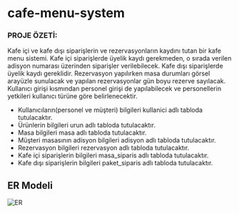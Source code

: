 # cafe-menu-system


### PROJE ÖZETİ:
Kafe içi ve kafe dışı siparişlerin ve rezervasyonların kaydını tutan bir kafe menu sistemi. Kafe içi siparişlerde üyelik kaydı gerekmeden, o sırada verilen adisyon numarası üzerinden siparişler verilebilecek. Kafe dışı siparişlerde üyelik kaydı gereklidir. Rezervasyon yapılırken masa durumları görsel arayüzle sunulacak ve yapılan rezervasyonlar gün boyu rezerve sayılacak. Kullanıcı girişi kısmından personel girişi de yapılabilecek ve personellerin yetkileri kullanıcı türüne göre belirlenecektir.
- Kullanıcıların(personel ve müşteri) bilgileri kullanici adlı tabloda tutulacaktır.
- Ürünlerin bilgileri urun adlı tabloda tutulacaktır.
- Masa bilgileri masa adlı tabloda tutulacaktır.
- Müşteri masasının adisyon bilgileri adisyon adlı tabloda tutulacaktır.
- Rezervasyon bilgileri rezervasyon adlı tabloda tutulacaktır.
- Kafe içi siparişlerin bilgileri masa_siparis adlı tabloda tutulacaktır.
- Kafe dışı siparişlerin bilgileri paket_siparis adlı tabloda tutulacaktır.

## ER Modeli

![ER](https://user-images.githubusercontent.com/76566952/159188388-7e1b351c-48ee-4b2a-83cf-b5cb7ce7962a.jpg)
